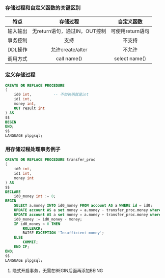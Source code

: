 ### 存储过程和自定义函数的关键区别

|  特点   |         存储过程         |     自定义函数     |
| :---: | :------------------: | :-----------: |
| 输入输出  | 无return语句，通过IN，OUT控制 |  可使用return语句  |
| 事务控制  |          支持          |      不支持      |
| DDL操作 |    允许create/alter    |      不允许      |
| 调用方式  |     call name()      | select name() |
### 定义存储过程
```sql
CREATE OR REPLACE PROCEDURE
(
	id0 int,          -- 不加说明就是int
	id1 int,
	money int,
	OUT result int 
) AS
$$
BEGIN
END;
$$
LANGUAGE plpgsql;
```

### 用存储过程处理事务例子
```sql
CREATE OR REPLACE PROCEDURE transfer_proc 
(
    id0 int, 
    id1 int,
    money int
) AS 
$$
DECLARE
    id0_money int := 0; 
BEGIN
    SELECT a.money INTO id0_money FROM account AS a WHERE id = id0;
    UPDATE account AS a set money = a.money - transfer_proc.money where id = id0;
    UPDATE account AS a set money = a.money + transfer_proc.money where id = id1;
    id0_money := id0_money - money;
    IF id0_money < 0 THEN
        ROLLBACK;
        RAISE EXCEPTION 'Insufficient money';
    ELSE
        COMMIT;
    END IF;
END;
$$
LANGUAGE plpgsql;

```
1. 隐式开启事务，无需在BEGIN后面再添加BEING


